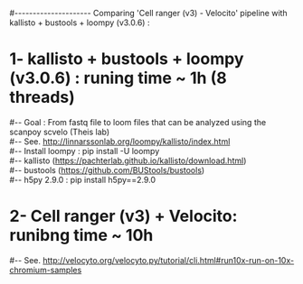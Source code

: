 #--------------------- Comparing 'Cell ranger (v3) - Velocito' pipeline with kallisto + bustools + loompy (v3.0.6) :

# 1- kallisto + bustools + loompy (v3.0.6) : runing time ~ 1h (8 threads)
#-- Goal :  From fastq file to loom files that can be analyzed using the  scanpoy scvelo (Theis lab)  
#-- See. http://linnarssonlab.org/loompy/kallisto/index.html  
#-- Install loompy : pip install -U loompy  
#-- kallisto (https://pachterlab.github.io/kallisto/download.html)  
#-- bustools (https://github.com/BUStools/bustools)   
#-- h5py 2.9.0 : pip install h5py==2.9.0  


# 2- Cell ranger (v3) + Velocito: runibng time ~ 10h  
#--  See. http://velocyto.org/velocyto.py/tutorial/cli.html#run10x-run-on-10x-chromium-samples  
